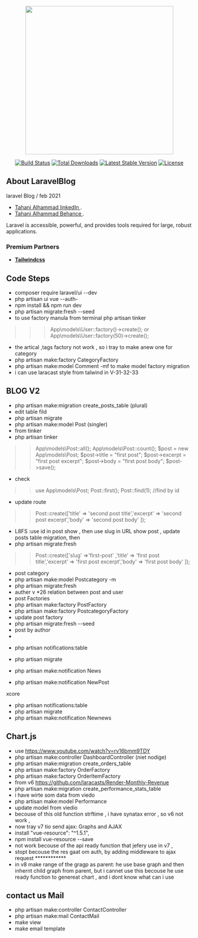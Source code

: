 <p align="center"><a href="https://laravel.com" target="_blank"><img src="https://raw.githubusercontent.com/laravel/art/master/logo-lockup/5%20SVG/2%20CMYK/1%20Full%20Color/laravel-logolockup-cmyk-red.svg" width="400"></a></p>

<p align="center">
<a href="https://travis-ci.org/laravel/framework"><img src="https://travis-ci.org/laravel/framework.svg" alt="Build Status"></a>
<a href="https://packagist.org/packages/laravel/framework"><img src="https://img.shields.io/packagist/dt/laravel/framework" alt="Total Downloads"></a>
<a href="https://packagist.org/packages/laravel/framework"><img src="https://img.shields.io/packagist/v/laravel/framework" alt="Latest Stable Version"></a>
<a href="https://packagist.org/packages/laravel/framework"><img src="https://img.shields.io/packagist/l/laravel/framework" alt="License"></a>
</p>

## About LaravelBlog

laravel Blog / feb 2021

- [Tahani Alhammad linkedIn ](https://www.linkedin.com/in/tahanialhammad/).
- [Tahani Alhammad Behance ](https://www.behance.net/tahani-ali-alhammad).

Laravel is accessible, powerful, and provides tools required for large, robust applications.


### Premium Partners

- **[Tailwindcss](https://tailwindcomponents.com/)**



## Code Steps

- composer require laravel/ui --dev
- php artisan ui vue --auth-
- npm install && npm run dev
- php artisan migrate:fresh --seed
- to use factory manula from terminal 
php artisan tinker
>>> App\models\User::factory()->create();
or
App\models\User::factory(50)->create();

- the artical ,tags factory not work , so i tray to make anew one for category 
- php artisan make:factory CategoryFactory
-  php artisan make:model Comment -mf      to make model factory migration
- i can use laracast style from talwind in V-31-32-33


## BLOG V2 ##
- php artisan make:migration create_posts_table  (plural)
- edit table fild
- php artisan migrate
- php artisan make:model Post  (singler)
- from tinker
- php artisan tinker
>> App\models\Post::all();
>> App\models\Post::count();
>> $post = new App\models\Post;
>> $post->title = "first post";
>>  $post->excerpt = "first post excerpt";
>> $post->body = "first post body";
>> $post->save();
- check
>> use App\models\Post;
>> Post::first();
>> Post::find(1); //find by id

- update route 
>> Post::create(['title' => 'second post title','excerpt' => 'second post excerpt','body' => 'second post body' ]);

- L8FS :use id in post show , then use slug in URL show post , update posts table migration, then
- php artisan migrate:fresh
>> Post::create(['slug' =>'first-post' ,'title' => 'first post title','excerpt' => 'first post excerpt','body' => 'first post body' ]);
- post category
-  php artisan make:model Postcategory -m
- php artisan migrate:fresh
- auther v *26 relation between post and user
- post Factories
- php artisan make:factory PostFactory
- php artisan make:factory PostcategoryFactory
- update post factory
- php artisan migrate:fresh --seed 
- post by author
- 

<!-- - Mark as read notification
- php artisan make:notification CommentAdded --markdown=mail.comment.added -->
- php artisan notifications:table
- php artisan migrate
- php artisan make:notification News

-  php artisan make:notification NewPost


xcore
- php artisan notifications:table
- php artisan migrate
- php artisan make:notification Newnews


## Chart.js  
- use https://www.youtube.com/watch?v=rv16bmm9TDY
-  php artisan make:controller DashboardController (niet nodige)
- php artisan make:migration create_orders_table
- php artisan make:factory OrderFactory
- php artisan make:factory OrderItemFactory
- from v6 https://github.com/laracasts/Render-Monthly-Revenue
- php artisan make:migration create_performance_stats_table
- i have wirte som data from viedo
-  php artisan make:model Performance 
- update model from viedio
- becouse of this old function strftime , i have synatax error , so v6 not work ,
- now tray v7 tio send ajax: Graphs and AJAX
- install "vue-resource": "^1.5.1",
- npm install vue-resource --save
- not work becouse of the api ready function that jefery use in v7 ,
- stopt becouse the res gaat om auth, by adding middleware to ajax request ************
- in v8 make range of the gragp as parent: he use base graph and then inhernt child graph from parent,
 but i cannet use this becouse he use ready function to genereat chart , and i dont know what can i use 

## contact us Mail
- php artisan make:controller ContactController
- php artisan make:mail ContactMail
- make view 
- make email template 